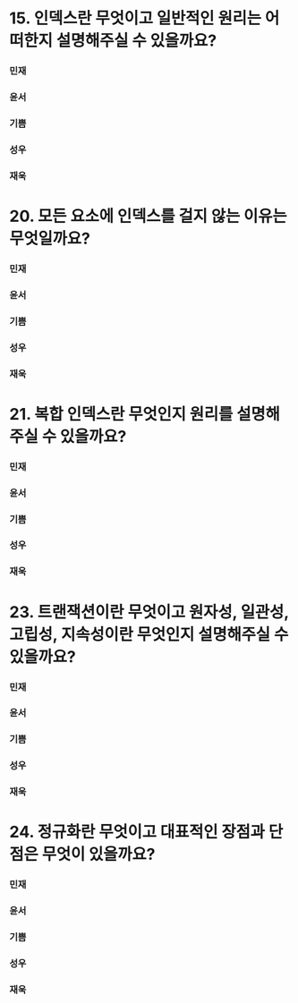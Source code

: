 # 15. 인덱스란 무엇이고 일반적인 원리는 어떠한지 설명해주실 수 있을까요?
### 민재
### 윤서
### 기쁨
### 성우
### 재욱

# 20. 모든 요소에 인덱스를 걸지 않는 이유는 무엇일까요?
### 민재
### 윤서
### 기쁨
### 성우
### 재욱

# 21. 복합 인덱스란 무엇인지 원리를 설명해주실 수 있을까요?
### 민재
### 윤서
### 기쁨
### 성우
### 재욱

# 23. 트랜잭션이란 무엇이고 원자성, 일관성, 고립성, 지속성이란 무엇인지 설명해주실 수 있을까요?
### 민재
### 윤서
### 기쁨
### 성우
### 재욱

# 24. 정규화란 무엇이고 대표적인 장점과 단점은 무엇이 있을까요?
### 민재
### 윤서
### 기쁨
### 성우
### 재욱
